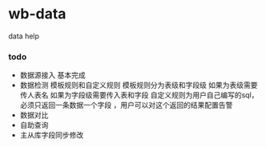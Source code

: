 # wb-data
data help

### todo 

* 数据源接入
    基本完成
* 数据检测
  模板规则和自定义规则
  模板规则分为表级和字段级
  如果为表级需要传人表名
  如果为字段级需要传入表和字段
  自定义规则为用户自己编写的sql，必须只返回一条数据一个字段 ，用户可以对这个返回的结果配置告警
* 数据对比
* 自助查询
* 主从库字段同步修改
